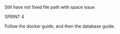 Still have not fixed file path with space issue


SPRINT 4 

Follow the docker guide, and then the database guide. 
